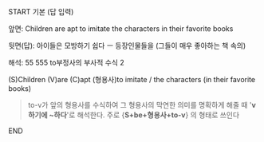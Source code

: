 START
기본 (답 입력)

앞면:
Children are apt to imitate the characters in their favorite books


뒷면(답):
아이들은 모방하기 쉽다 ㅡ 등장인물들을 (그들이 매우 좋아하는 책 속의)


해석:
55 555 to부정사의 부사적 수식 2

(S)Children (V)are (C)apt (형용사)to imitate / the characters (in their favorite books)

> to-v가 앞의 형용사를 수식하여 그 형용사의 막연한 의미를 명확하게 해줄 때
> '**v하기에 ~하다**'로 해석한다.
> 주로 {**S+be+형용사+to-v**} 의 형태로 쓰인다
<!--ID: 1695329450156-->
END